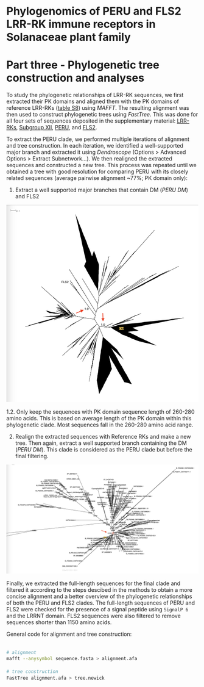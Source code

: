 # Phylogenomics of PERU and FLS2 LRR-RK immune receptors in Solanaceae plant family
# Part three - Phylogenetic tree construction and analyses

To study the phylogenetic relationships of LRR-RK sequences, we first extracted their PK domains and aligned them with the PK domains of reference LRR-RKs ([table S8](tables/table_S8.csv)) using *MAFFT*. The resulting alignment was then used to construct phylogenetic trees using *FastTree*. This was done for all four sets of sequences deposited in the supplementary material: [LRR-RKs](trees/LRR_RK.newick), [Subgroup XII](trees/XII.newick), [PERU](trees/PERU.newick), and [FLS2](trees/FLS2.newick).

To extract the PERU clade, we performed multiple iterations of alignment and tree construction. In each iteration, we identified a well-supported major branch and extracted it using *Dendroscope* (Options > Advanced Options > Extract Subnetwork...). We then realigned the extracted sequences and constructed a new tree. This process was repeated until we obtained a tree with good resolution for comparing PERU with its closely related sequences (average pairwise alignment ~77%; PK domain only):

1. Extract a well supported major branches that contain DM (*PERU DM*) and FLS2

![XII_DM_superclade](extras/XII_DM_superclade.png)

1.2. Only keep the sequences with PK domain sequence length of 260-280 amino acids. This is based on average length of the PK domain within this phylogenetic clade. Most sequences fall in the 260-280 amino acid range.

2. Realign the extracted sequences with Reference RKs and make a new tree. Then again, extract a well supported branch containing the DM (*PERU DM*). This clade is considered as the PERU clade but before the final filtering.

![DM_superclade](extras/DM_superclade.png)


Finally, we extracted the full-length sequences for the final clade and filtered it according to the steps descibed in the methods to obtain a more concise alignment and a better overview of the phylogenetic relationships of both the PERU and FLS2 clades. The full-length sequences of PERU and FLS2 were checked for the presence of a signal peptide using `SignalP 6` and the LRRNT domain. FLS2 sequences were also filtered to remove sequences shorter than 1150 amino acids.


General code for alignment and tree construction:

```bash

# alignment
mafft --anysymbol sequence.fasta > alignment.afa

# tree construction
FastTree alignment.afa > tree.newick

```
